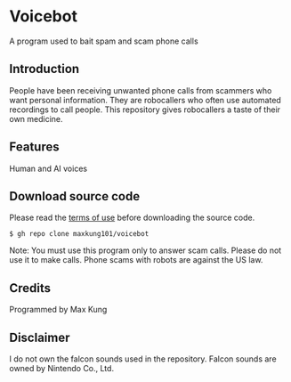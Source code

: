 # Voicebot
A program used to bait spam and scam phone calls

Introduction
------------
People have been receiving unwanted phone calls from scammers who want personal information. They are robocallers who often use automated recordings to call people. This repository gives robocallers a taste of their own medicine.

Features
--------
Human and AI voices

Download source code
--------------------
Please read the [terms of use](https://github.com/maxkung101/voicebot/blob/master/terms.txt) before downloading the source code.
```
$ gh repo clone maxkung101/voicebot
```
Note: You must use this program only to answer scam calls. Please do not use it to make calls. Phone scams with robots are against the US law.

Credits
-------
Programmed by Max Kung

Disclaimer
----------
I do not own the falcon sounds used in the repository.
Falcon sounds are owned by Nintendo Co., Ltd.
